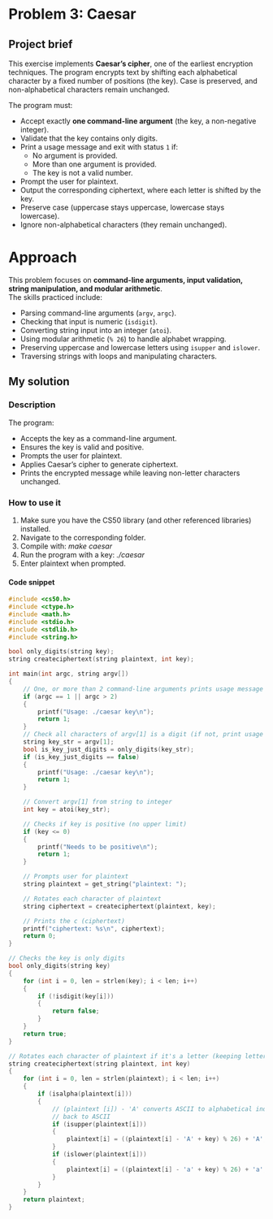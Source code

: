 # Problem 3: Caesar

## Project brief
This exercise implements **Caesar’s cipher**, one of the earliest encryption techniques. The program encrypts text by shifting each alphabetical character by a fixed number of positions (the key). Case is preserved, and non-alphabetical characters remain unchanged.

The program must:
- Accept exactly **one command-line argument** (the key, a non-negative integer).  
- Validate that the key contains only digits.  
- Print a usage message and exit with status `1` if:  
  - No argument is provided.  
  - More than one argument is provided.  
  - The key is not a valid number.  
- Prompt the user for plaintext.  
- Output the corresponding ciphertext, where each letter is shifted by the key.  
- Preserve case (uppercase stays uppercase, lowercase stays lowercase).  
- Ignore non-alphabetical characters (they remain unchanged).

# Approach
This problem focuses on **command-line arguments, input validation, string manipulation, and modular arithmetic**.  
The skills practiced include:
- Parsing command-line arguments (`argv`, `argc`).  
- Checking that input is numeric (`isdigit`).  
- Converting string input into an integer (`atoi`).  
- Using modular arithmetic (`% 26`) to handle alphabet wrapping.  
- Preserving uppercase and lowercase letters using `isupper` and `islower`.  
- Traversing strings with loops and manipulating characters.  

## My solution

### Description
The program:
- Accepts the key as a command-line argument.  
- Ensures the key is valid and positive.  
- Prompts the user for plaintext.  
- Applies Caesar’s cipher to generate ciphertext.  
- Prints the encrypted message while leaving non-letter characters unchanged.  

### How to use it
1. Make sure you have the CS50 library (and other referenced libraries) installed.  
2. Navigate to the corresponding folder.  
3. Compile with: *make caesar*  
4. Run the program with a key: *./caesar*  
5. Enter plaintext when prompted.  

#### Code snippet
```c
#include <cs50.h>
#include <ctype.h>
#include <math.h>
#include <stdio.h>
#include <stdlib.h>
#include <string.h>

bool only_digits(string key);
string createciphertext(string plaintext, int key);

int main(int argc, string argv[])
{
    // One, or more than 2 command-line arguments prints usage message
    if (argc == 1 || argc > 2)
    {
        printf("Usage: ./caesar key\n");
        return 1;
    }
    // Check all characters of argv[1] is a digit (if not, print usage message)
    string key_str = argv[1];
    bool is_key_just_digits = only_digits(key_str);
    if (is_key_just_digits == false)
    {
        printf("Usage: ./caesar key\n");
        return 1;
    }

    // Convert argv[1] from string to integer
    int key = atoi(key_str);

    // Checks if key is positive (no upper limit)
    if (key <= 0)
    {
        printf("Needs to be positive\n");
        return 1;
    }

    // Prompts user for plaintext
    string plaintext = get_string("plaintext: ");

    // Rotates each character of plaintext
    string ciphertext = createciphertext(plaintext, key);

    // Prints the c (ciphertext)
    printf("ciphertext: %s\n", ciphertext);
    return 0;
}

// Checks the key is only digits
bool only_digits(string key)
{
    for (int i = 0, len = strlen(key); i < len; i++)
    {
        if (!isdigit(key[i]))
        {
            return false;
        }
    }
    return true;
}

// Rotates each character of plaintext if it's a letter (keeping letter casing)
string createciphertext(string plaintext, int key)
{
    for (int i = 0, len = strlen(plaintext); i < len; i++)
    {
        if (isalpha(plaintext[i]))
        {
            // (plaintext [i]) - 'A' converts ASCII to alphabetical index. The + 'A' converts result
            // back to ASCII
            if (isupper(plaintext[i]))
            {
                plaintext[i] = ((plaintext[i] - 'A' + key) % 26) + 'A';
            }
            if (islower(plaintext[i]))
            {
                plaintext[i] = ((plaintext[i] - 'a' + key) % 26) + 'a';
            }
        }
    }
    return plaintext;
}
```
